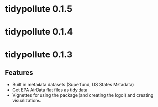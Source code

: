 # tidypollute 0.1.5

# tidypollute 0.1.4

# tidypollute 0.1.3

## Features
- Built in metadata datasets (Superfund, US States Metadata)
- Get EPA AirData flat files as tidy data
- Vignettes for using the package (and creating the logo!) and creating visualizations.
